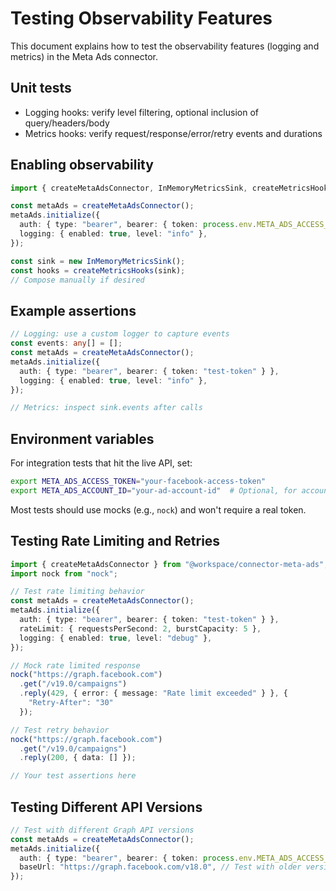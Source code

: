 # Testing Observability Features

This document explains how to test the observability features (logging and metrics) in the Meta Ads connector.

## Unit tests

- Logging hooks: verify level filtering, optional inclusion of query/headers/body
- Metrics hooks: verify request/response/error/retry events and durations

## Enabling observability

```ts
import { createMetaAdsConnector, InMemoryMetricsSink, createMetricsHooks } from "@workspace/connector-meta-ads";

const metaAds = createMetaAdsConnector();
metaAds.initialize({
  auth: { type: "bearer", bearer: { token: process.env.META_ADS_ACCESS_TOKEN! } },
  logging: { enabled: true, level: "info" },
});

const sink = new InMemoryMetricsSink();
const hooks = createMetricsHooks(sink);
// Compose manually if desired
```

## Example assertions

```ts
// Logging: use a custom logger to capture events
const events: any[] = [];
const metaAds = createMetaAdsConnector();
metaAds.initialize({
  auth: { type: "bearer", bearer: { token: "test-token" } },
  logging: { enabled: true, level: "info" },
});

// Metrics: inspect sink.events after calls
```

## Environment variables

For integration tests that hit the live API, set:

```bash
export META_ADS_ACCESS_TOKEN="your-facebook-access-token"
export META_ADS_ACCOUNT_ID="your-ad-account-id"  # Optional, for account-specific tests
```

Most tests should use mocks (e.g., `nock`) and won't require a real token.

## Testing Rate Limiting and Retries

```ts
import { createMetaAdsConnector } from "@workspace/connector-meta-ads";
import nock from "nock";

// Test rate limiting behavior
const metaAds = createMetaAdsConnector();
metaAds.initialize({
  auth: { type: "bearer", bearer: { token: "test-token" } },
  rateLimit: { requestsPerSecond: 2, burstCapacity: 5 },
  logging: { enabled: true, level: "debug" },
});

// Mock rate limited response
nock("https://graph.facebook.com")
  .get("/v19.0/campaigns")
  .reply(429, { error: { message: "Rate limit exceeded" } }, {
    "Retry-After": "30"
  });

// Test retry behavior
nock("https://graph.facebook.com")
  .get("/v19.0/campaigns")
  .reply(200, { data: [] });

// Your test assertions here
```

## Testing Different API Versions

```ts
// Test with different Graph API versions
const metaAds = createMetaAdsConnector();
metaAds.initialize({
  auth: { type: "bearer", bearer: { token: process.env.META_ADS_ACCESS_TOKEN! } },
  baseUrl: "https://graph.facebook.com/v18.0", // Test with older version
});
```